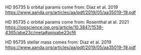 HD 95735 b orbital params come from: Diaz et al. 2019 https://www.aanda.org/articles/aa/pdf/2019/05/aa35019-19.pdf

HD 95735 c orbital params come from: Rosenthal at al. 2021 https://iopscience.iop.org/article/10.3847/1538-4365/abe23c/meta#apjsabe23cf6

HD 95735 stellar mass comes from: Diaz et al. 2019 https://www.aanda.org/articles/aa/pdf/2019/05/aa35019-19.pdf